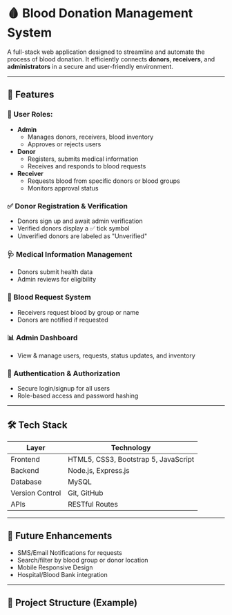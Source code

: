 # 🩸 Blood Donation Management System

A full-stack web application designed to streamline and automate the process of blood donation. It efficiently connects **donors**, **receivers**, and **administrators** in a secure and user-friendly environment.

---

## 🔧 Features

### 👥 User Roles:
- **Admin**
  - Manages donors, receivers, blood inventory
  - Approves or rejects users
- **Donor**
  - Registers, submits medical information
  - Receives and responds to blood requests
- **Receiver**
  - Requests blood from specific donors or blood groups
  - Monitors approval status

### ✅ Donor Registration & Verification
- Donors sign up and await admin verification
- Verified donors display a ✅ tick symbol
- Unverified donors are labeled as "Unverified"

### 🩺 Medical Information Management
- Donors submit health data
- Admin reviews for eligibility

### 🧾 Blood Request System
- Receivers request blood by group or name
- Donors are notified if requested

### 📊 Admin Dashboard
- View & manage users, requests, status updates, and inventory

### 🔐 Authentication & Authorization
- Secure login/signup for all users
- Role-based access and password hashing

---

## 🛠️ Tech Stack

| Layer      | Technology            |
|------------|------------------------|
| Frontend   | HTML5, CSS3, Bootstrap 5, JavaScript |
| Backend    | Node.js, Express.js    |
| Database   | MySQL                 |
| Version Control | Git, GitHub     |
| APIs       | RESTful Routes         |

---

## 🚀 Future Enhancements

- SMS/Email Notifications for requests
- Search/filter by blood group or donor location
- Mobile Responsive Design
- Hospital/Blood Bank integration

---

## 📁 Project Structure (Example)

